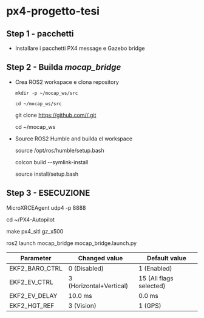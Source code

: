 # px4-progetto-tesi

## Step 1 - pacchetti

 - Installare i pacchetti PX4 message e Gazebo bridge


## Step 2 - Builda _mocap_bridge_

- Crea ROS2 workspace e clona repository

  `mkdir -p ~/mocap_ws/src`

  `cd ~/mocap_ws/src`

  git clone https://github.com//.git

  cd ~/mocap_ws

- Source ROS2 Humble and builda el workspace

  source /opt/ros/humble/setup.bash

  colcon build --symlink-install

  source install/setup.bash

## Step 3 - ESECUZIONE

MicroXRCEAgent udp4 -p 8888

cd ~/PX4-Autopilot

make px4_sitl gz_x500

ros2 launch mocap_bridge mocap_bridge.launch.py

| Parameter      | Changed value           | Default value           |
| -------------- | ----------------------- | ----------------------- |
| EKF2_BARO_CTRL | 0 (Disabled)            | 1 (Enabled)             |
| EKF2_EV_CTRL   | 3 (Horizontal+Vertical) | 15 (All flags selected) |
| EKF2_EV_DELAY  | 10.0 ms                 | 0.0 ms                  |
| EKF2_HGT_REF   | 3 (Vision)              | 1 (GPS)                 |
